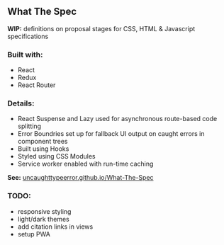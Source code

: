 ## What The Spec
**WIP:** definitions on proposal stages for CSS, HTML & Javascript specifications

### Built with:
- React
- Redux
- React Router

### Details:
- React Suspense and Lazy used for asynchronous route-based code splitting
- Error Boundries set up for fallback UI output on caught errors in component trees
- Built using Hooks
- Styled using CSS Modules
- Service worker enabled with run-time caching

**See:** [uncaughttypeerror.github.io/What-The-Spec](https://uncaughttypeerror.github.io/What-The-Spec/)

### TODO:
- responsive styling
- light/dark themes
- add citation links in views
- setup PWA